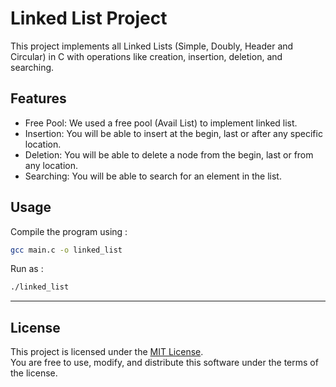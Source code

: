 # Linked List Project
This project implements all Linked Lists (Simple, Doubly, Header and Circular)
in C with operations like creation, insertion, deletion, and searching.

## Features
- Free Pool: We used a free pool (Avail List) to implement linked list.
- Insertion: You will be able to insert at the begin, last or after any specific location.
- Deletion: You will be able to delete a node from the begin, last or from any location.
- Searching: You will be able to search for an element in the list.

## Usage
Compile the program using :
```bash
gcc main.c -o linked_list
```
Run as :
```bash
./linked_list
```
---
## License
This project is licensed under the [MIT License](LICENSE).  
You are free to use, modify, and distribute this software under the terms of the license.